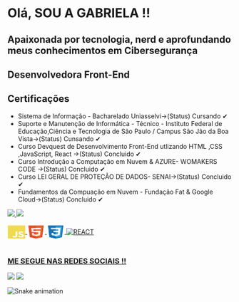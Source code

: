 
# Olá, SOU A GABRIELA !!
<h2>Apaixonada por tecnologia, nerd e aprofundando meus conhecimentos em Cibersegurança</h2>
  <h2>Desenvolvedora Front-End </h2>
  <h2>Certificações</h2>
  <ul>
     <li>Sistema de Informação - Bacharelado Uniasselvi->(Status) Cursando ✔</li>
     <li>Suporte e Manutenção de Informática - Técnico - Instituto Federal de Educação,Ciência e Tecnologia de São Paulo / Campus São Jão da Boa Vista->(Status) Cunsando ✔</li>
    <li>Curso Devquest de Desenvolvimento Front-End utlizando HTML ,CSS ,JavaScript, React ->(Status) Concluido ✔</li>
     <li>Curso Introdução a Computação em Nuvem & AZURE- WOMAKERS CODE ->(Status) Concluido ✔</li>
     <li>Curso LEI GERAL DE PROTEÇÃO DE DADOS- SENAI->(Status) Concluido ✔</li>
    <li>Fundamentos da Compuação em Nuvem - Fundação Fat & Google Cloud->(Status) Concluido ✔</li>
  </ul>


<div>
  <a href="https://github.com/gabriela-gorks">
  <img height="180em" src="https://github-readme-stats.vercel.app/api?username=gabriela-gorks&show_icons=true&theme=dracula&include_all_commits=true&count_private=true"/>
  <img height="180em" src="https://github-readme-stats.vercel.app/api/top-langs/?username=gabriela-gorks&layout=compact&langs_count=6&theme=tokyonight"/>
</div>
<div style="display: inline_block"><br>
  <img align="center" alt="Js" height="30" width="40" src="https://raw.githubusercontent.com/devicons/devicon/master/icons/javascript/javascript-plain.svg">
  <img align="center" alt="HTML" height="30" width="40" src="https://raw.githubusercontent.com/devicons/devicon/master/icons/html5/html5-original.svg">
  <img align="center" alt="CSS" height="30" width="40" src="https://raw.githubusercontent.com/devicons/devicon/master/icons/css3/css3-original.svg">
   <img align="center" alt="REACT" height="30" width="40" src="https://cdn.jsdelivr.net/gh/devicons/devicon/icons/react/react-original-wordmark.svg">
</div>
 
 <br>
 
  ### ME SEGUE NAS REDES SOCIAIS !!
 
<div> 
 
  <a href = "mailto:gabrielasdgorks@gmail.com"><img src="https://img.shields.io/badge/-Gmail-%23333?style=for-the-badge&logo=gmail&logoColor=white" target="_blank"></a>
   <a href="https://linkedin.com/in/gabriela-gorks-7646a122a/" target="_blank"><img src="https://img.shields.io/badge/-LinkedIn-%230077B5?style=for-the-badge&logo=linkedin&logoColor=white" target="_blank"></a>
   
  ![Snake animation](https://github.com/devemdobro/devemdobro/blob/output/github-contribution-grid-snake.svg)

</div>



